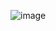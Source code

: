 ![image](https://github.com/Rahul-chaurasiya/Leetcode-Practice-Problem/assets/77222540/0e035594-5c38-4b4c-861e-7e201811eba1)
